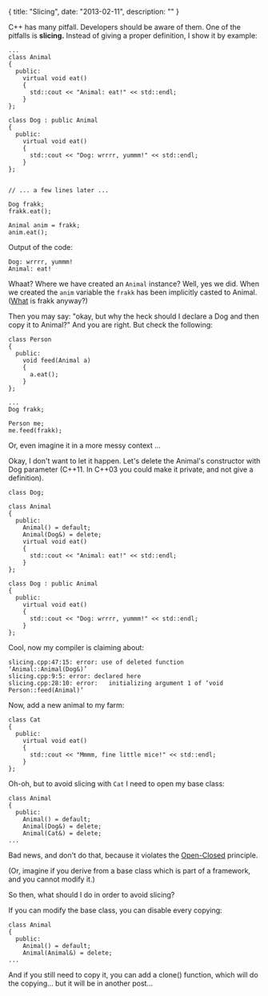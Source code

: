 {
  title: "Slicing",
  date: "2013-02-11",
  description: ""
}

C++ has many pitfall. Developers should be aware of them.
One of the pitfalls is **slicing.**
Instead of giving a proper definition, I show it by example:

```
...
class Animal
{
  public:
    virtual void eat()
    {
      std::cout << "Animal: eat!" << std::endl;
    }
};

class Dog : public Animal
{
  public:
    virtual void eat()
    {
      std::cout << "Dog: wrrrr, yummm!" << std::endl;
    }
};


// ... a few lines later ...

Dog frakk;
frakk.eat();

Animal anim = frakk;
anim.eat();
```

Output of the code:
```
Dog: wrrrr, yummm!
Animal: eat!
```

Whaat? Where we have created an ```Animal``` instance?
Well, yes we did. When we created the ```anim``` variable the ```frakk``` has been
implicitly casted to Animal. ([What](http://en.wikipedia.org/wiki/Frakk) is frakk
anyway?)

Then you may say: "okay, but why the heck should I declare a Dog and then copy it to
Animal?" And you are right. But check the following:

```
class Person
{
  public:
    void feed(Animal a)
    {
      a.eat();
    }
};

...
Dog frakk;

Person me;
me.feed(frakk);

```

Or, even imagine it in a more messy context ...

Okay, I don't want to let it happen. Let's delete the Animal's constructor with Dog
parameter (C++11. In C++03 you could make it private, and not give a definition).

```
class Dog;

class Animal
{
  public:
    Animal() = default;
    Animal(Dog&) = delete;
    virtual void eat()
    {
      std::cout << "Animal: eat!" << std::endl;
    }
};

class Dog : public Animal
{
  public:
    virtual void eat()
    {
      std::cout << "Dog: wrrrr, yummm!" << std::endl;
    }
};
```

Cool, now my compiler is claiming about:

```
slicing.cpp:47:15: error: use of deleted function ‘Animal::Animal(Dog&)’
slicing.cpp:9:5: error: declared here
slicing.cpp:28:10: error:   initializing argument 1 of ‘void Person::feed(Animal)’
```

Now, add a new animal to my farm:

```
class Cat
{
  public:
    virtual void eat()
    {
      std::cout << "Mmmm, fine little mice!" << std::endl;
    }
};
```

Oh-oh, but to avoid slicing with ```Cat``` I need to open my base class:

```
class Animal
{
  public:
    Animal() = default;
    Animal(Dog&) = delete;
    Animal(Cat&) = delete;
...
```

Bad news, and don't do that, because it violates the
[Open-Closed](http://en.wikipedia.org/wiki/Open/closed_principle) principle.

(Or, imagine if you derive from a base class which is part of a framework, and you cannot
modify it.)

So then, what should I do in order to avoid slicing?

If you can modify the base class, you can disable every copying:

```
class Animal
{
  public:
    Animal() = default;
    Animal(Animal&) = delete;
...
```

And if you still need to copy it, you can add a clone() function, which will do the
copying... but it will be in another post...

